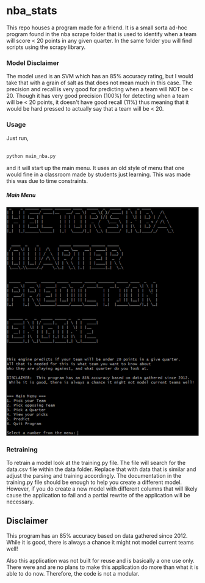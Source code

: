 # nba_stats
This repo houses a program made for a friend.  It is a small sorta ad-hoc program found in the nba scrape folder that is used to identify when a team will score < 20
points in any given quarter.  In the same folder you will find scripts using the scrapy library.

### Model Disclaimer
The model used is an SVM which has an 85% accuracy rating, but I would take that with a grain of salt as that does not mean much in this case.
The precision and recall is very good for predicting when a team will NOT be < 20.  Though it has very good precision (100%) for detecting
when a team will be < 20 points,  it doesn't have good recall (11%) thus meaning that it would be hard pressed to actually say that a team
will be < 20.

### Usage
Just run, 

```python

python main_nba.py
```

and it will start up the main menu. It uses an old style of menu that one would fine in a classroom made by students just learning.
This was made this was due to time constraints.

##### Main Menu
![Image of Main Menu](https://github.com/B2Gdevs/nba_stats/blob/master/main_menu.PNG)

### Retraining

To retrain a model look at the training.py file.  The file will search for the
data.csv file within the data folder.  Replace that with data that is similar
and adjust the parsing and training accordingly.  The documentation in the
training.py file should be enough to help you create a different model.  However,
if you do create a new model with different columns that will likely cause the application
to fail and a partial rewrite of the application will be necessary.

## Disclaimer
This program has an 85% accuracy based on data gathered since 2012. While it is
good, there is always a chance it might not model current teams well!

Also this application was not built for reuse and is basically a one use only. 
There were and are no plans to make this application do more than what it is able to do now.
Therefore, the code is not a modular.

